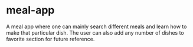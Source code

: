 # meal-app
A meal app where one can mainly search different meals and learn how to make that particular dish. The user can also add any number of dishes to favorite section for future reference.
